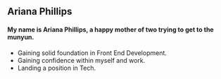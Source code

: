 ## Ariana Phillips

#### My name is Ariana Phillips, a happy mother of two trying to get to the munyun.

* Gaining solid foundation in Front End Development.
* Gaining confidence within myself and work.
* Landing a position in Tech.

